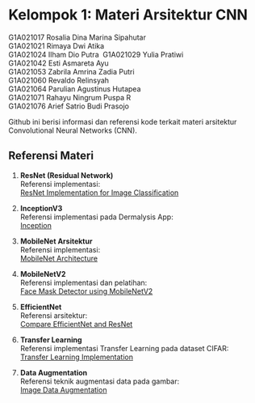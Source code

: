 # Kelompok 1: Materi Arsitektur CNN
G1A021017   Rosalia Dina Marina Sipahutar  
G1A021021   Rimaya Dwi Atika  
G1A021024   Ilham Dio Putra  
G1A021029   Yulia Pratiwi  
G1A021042   Esti Asmareta Ayu  
G1A021053   Zabrila Amrina Zadia Putri  
G1A021060   Revaldo Relinsyah  
G1A021064   Parulian Agustinus Hutapea  
G1A021071   Rahayu Ningrum Puspa R  
G1A021076   Arief Satrio Budi Prasojo 
 
Github ini berisi informasi dan referensi kode terkait materi arsitektur Convolutional Neural Networks (CNN).

## Referensi Materi

1. **ResNet (Residual Network)**  
   Referensi implementasi:  
   [ResNet Implementation for Image Classification](https://www.kaggle.com/code/toygarr/resnet-implementation-for-image-classification)
   
2. **InceptionV3**  
   Referensi implementasi pada Dermalysis App:  
   [Inception](https://github.com/Capstone-Bangkit-Academy-Dermalysis-App)

3. **MobileNet Arsitektur**  
   Referensi implementasi:  
   [MobileNet Architecture](https://github.com/tensorflow/models/tree/master/research/slim/nets/mobilenet)

4. **MobileNetV2**  
   Referensi implementasi dan pelatihan:  
   [Face Mask Detector using MobileNetV2](https://github.com/ikigai-aa/Face-Mask-Detector-using-MobileNetV2/blob/master/Data%20Augmentation%20and%20Model%20Training.ipynb)

5. **EfficientNet**  
   Referensi arsitektur:  
   [Compare EfficientNet and ResNet](https://github.com/kentaroy47/compare-efficientnet-and-resnet/blob/master/README.md)  

6. **Transfer Learning**  
   Referensi implementasi Transfer Learning pada dataset CIFAR:  
   [Transfer Learning Implementation](https://github.com/tirthajyoti/Deep-learning-with-Python/blob/master/Notebooks/Transfer_learning_CIFAR.ipynb)  

7. **Data Augmentation**  
   Referensi teknik augmentasi data pada gambar:  
   [Image Data Augmentation](https://github.com/khawajatalhahaseeb/Image-Data-Augmentation/blob/main/Image%20Data%20Augmentation.ipynb)  

